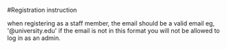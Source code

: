 #Registration instruction

when registering as a staff member, the email should be a valid email eg, '@university.edu' if the email is not in this format you will not be allowed to log in as an admin.
